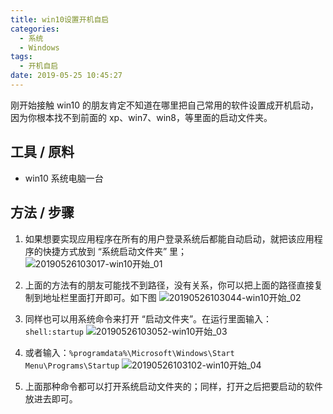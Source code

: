 ```yaml
---
title: win10设置开机自启
categories:
  - 系统
  - Windows
tags:
  - 开机自启
date: 2019-05-25 10:45:27
---
```

刚开始接触 win10 的朋友肯定不知道在哪里把自己常用的软件设置成开机启动，因为你根本找不到前面的 xp、win7、win8，等里面的启动文件夹。

## 工具 / 原料

* win10 系统电脑一台

## 方法 / 步骤

1. 如果想要实现应用程序在所有的用户登录系统后都能自动启动，就把该应用程序的快捷方式放到 “系统启动文件夹” 里；
    ![20190526103017-win10开始_01](https://gitee.com/bookandmusic/imgs/raw/master/uPic/2020%2005/20190526103017-win10开始_01%20.png)
  
2. 上面的方法有的朋友可能找不到路径，没有关系，你可以把上面的路径直接复制到地址栏里面打开即可。如下图
    ![20190526103044-win10开始_02](https://gitee.com/bookandmusic/imgs/raw/master/uPic/2020%2005/20190526103044-win10开始_02%20.png)

3. 同样也可以用系统命令来打开 “启动文件夹”。在运行里面输入：`shell:startup`
    ![20190526103052-win10开始_03](https://gitee.com/bookandmusic/imgs/raw/master/uPic/2020%2005/20190526103052-win10开始_03%20.png)

4. 或者输入：`%programdata%\Microsoft\Windows\Start Menu\Programs\Startup`
    ![20190526103102-win10开始_04](https://gitee.com/bookandmusic/imgs/raw/master/uPic/2020%2005/20190526103102-win10开始_04%20.png)

5. 上面那种命令都可以打开系统启动文件夹的；同样，打开之后把要启动的软件放进去即可。

